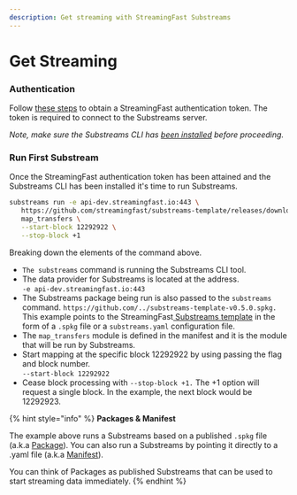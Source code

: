 ```yaml
---
description: Get streaming with StreamingFast Substreams
---
```


# Get Streaming

### Authentication

Follow [these steps](../reference-and-specs/authentication.md) to obtain a StreamingFast authentication token. The token is required to connect to the Substreams server.

_Note, make sure the Substreams CLI has_ [_been installed_](installing-the-cli.md) _before proceeding._

### Run First Substream

Once the StreamingFast authentication token has been attained and the Substreams CLI has been installed it's time to run Substreams.

```bash
substreams run -e api-dev.streamingfast.io:443 \
   https://github.com/streamingfast/substreams-template/releases/download/v0.1.0/substreams-template-v0.1.0.spkg \
   map_transfers \
   --start-block 12292922 \
   --stop-block +1
```

Breaking down the elements of the command above.

* `The substreams` command is running the Substreams CLI tool.
* The data provider for Substreams is located at the address.\
  `-e api-dev.streamingfast.io:443`
* The Substreams package being run is also passed to the `substreams` command. `https://github.com/../substreams-template-v0.5.0.spkg.` \
  This example points to the StreamingFast[ Substreams template](https://github.com/streamingfast/substreams-template) in the form of a `.spkg` file or a `substreams.yaml` configuration file.
* The `map_transfers` module is defined in the manifest and it is the module that will be run by Substreams.
* Start mapping at the specific block 12292922 by using passing the flag and block number. \
  `--start-block 12292922`
* Cease block processing with `--stop-block +1.` The +1 option will request a single block. In the example, the next block would be 12292923.

{% hint style="info" %}
**Packages & Manifest**

The example above runs a Substreams based on a published `.spkg` file (a.k.a [Package](../reference-and-specs/packages.md)). You can also run a Substreams by pointing it directly to a .yaml file (a.k.a [Manifest](../reference-and-specs/manifests.md)).

You can think of Packages as published Substreams that can be used to start streaming data immediately.
{% endhint %}
